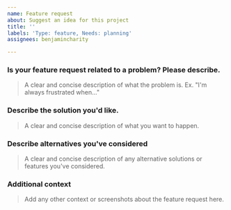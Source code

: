 ```yaml
---
name: Feature request
about: Suggest an idea for this project
title: ''
labels: 'Type: feature, Needs: planning'
assignees: benjamincharity

---
```


### Is your feature request related to a problem? Please describe.

> A clear and concise description of what the problem is. Ex. "I'm always frustrated when..."


### Describe the solution you'd like.

> A clear and concise description of what you want to happen.


### Describe alternatives you've considered

> A clear and concise description of any alternative solutions or features you've considered.


### Additional context

> Add any other context or screenshots about the feature request here.
